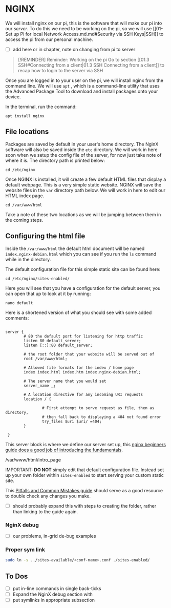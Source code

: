 # NGINX

We will install nginx on our pi, this is the software that will make our pi into our *server*. To do this we need to be working on the pi, so we will use [[01-Set up Pi for local Network Access.md.md#Security via SSH Keys|SSH]] to access the pi from our personal machine.

- [ ] add here or in chapter, note on changing from pi to server 

> [!REMINDER] Reminder: Working on the pi
> Go to section [[01.3 SSH#Connecting from a client|01.3 SSH Connecting from a client]] to recap how to login to the server via SSH

Once you are logged in to your user on the pi, we will install nginx from the command line. We will use `apt` , which is a command-line utility that uses the Advanced Package Tool to download and install packages onto your device. 

In the terminal, run the command:
``` shell
apt install nginx
```

## File locations

Packages are saved by default in your user's home directory. The NginX software will also be saved inside the `etc` directory. We will work in here soon when we setup the config file of the server, for now just take note of where it is. The directory path is printed below:

```shell
cd /etc/nginx
```

Once NGINX is installed, it will create a few default HTML files that display a default webpage. This is a very simple static website. NGINX will save the website files in the `var` directory path below. We will work in here to edit our HTML index page.

```shell
cd /var/www/html 
```

Take a note of these two locations as we will be jumping between them in the coming steps.
## Configuring the html file

Inside the `/var/www/html` the default html document will be named `index.nginx-debian.html` which you can see if you run the `ls` command while in the directory.


The default configuration file for this simple static site can be found here:

```shell
cd /etc/nginx/sites-enabled/
```

Here you will see that you have a configuration for the default server, you can open that up to look at it by running:

```
nano default
```

Here is a shortened version of what you should see with some added comments:

```nginx

server {
		# 80 the default port for listening for http traffic
        listen 80 default_server;
        listen [::]:80 default_server;

        # the root folder that your website will be served out of
        root /var/www/html;

		# Allowed file formats for the index / home page
        index index.html index.htm index.nginx-debian.html;

		# The server name that you would set
        server_name _;

		# A location directive for any incoming URI requests
        location / {

                # First attempt to serve request as file, then as directory,
                # then fall back to displaying a 404 not found error
                try_files $uri $uri/ =404;
        }
        
 }
```

This server block is where we define our server set up, this [nginx beginners guide does a good job of introducing the fundamentals](https://nginx.org/en/docs/beginners_guide.html). 

/var/www/html/intro_page

IMPORTANT: __DO NOT__ simply edit that default configuration file. Instead set up your own folder within `sites-enabled` to start serving your custom static site. 

This [Pitfalls and Common Mistakes guide](https://www.nginx.com/resources/wiki/start/topics/tutorials/config_pitfalls/) should serve as a good resource to double check any changes you make. 

- [ ] should probably expand this with steps to creating the folder, rather than linking to the guide again.
### NginX debug
- [ ]  our problems, in-grid de-bug examples
### Proper sym link

``` bash
sudo ln -s ../sites-available/<conf-name>.conf ./sites-enabled/
```

## To Dos
- [ ] put in-line commands in single back-ticks
- [ ] Expand the NginX debug section with
- [ ] put symlinks in appropriate subsection